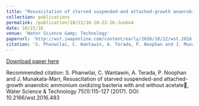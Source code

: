 ```yaml
---
title: "Resuscitation of starved suspended-and attached-growth anaerobic ammonium oxidizing bacteria with and without acetate"
collection: publications
permalink: /publication/10/22/16-10-22-16-Junko4
date: 10/22/16
venue: 'Water Science &amp; Technology'
paperurl: 'http://wst.iwaponline.com/content/early/2016/10/22/wst.2016.483'
citation: 'S. Phanwilai, C. Wantawin, A. Terada, P. Noophan and J. Munakata-Marr, Resuscitation of starved suspended-and attached-growth anaerobic ammonium oxidizing bacteria with and without acetate, Water Science &amp; Technology 75(1):115-127 (2017). DOI: 10.2166/wst.2016.483'
---
```


<a href='http://wst.iwaponline.com/content/early/2016/10/22/wst.2016.483'>Download paper here</a>

Recommended citation: S. Phanwilai, C. Wantawin, A. Terada, P. Noophan and J. Munakata-Marr, Resuscitation of starved suspended-and attached-growth anaerobic ammonium oxidizing bacteria with and without acetate, Water Science & Technology 75(1):115-127 (2017). DOI: 10.2166/wst.2016.483